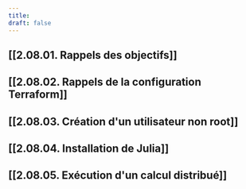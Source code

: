 ```yaml
---
title: 
draft: false
---
```


## [[2.08.01. Rappels des objectifs]]
## [[2.08.02. Rappels de la configuration Terraform]]

## [[2.08.03. Création d'un utilisateur non root]]

## [[2.08.04. Installation de Julia]]
## [[2.08.05. Exécution d'un calcul distribué]]

